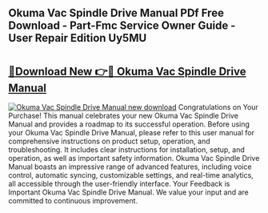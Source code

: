 ## Okuma Vac Spindle Drive Manual PDf Free Download - Part-Fmc Service Owner Guide - User Repair Edition Uy5MU

# <h2><a href="http://bc72027.oget.top/?id=Okuma+Vac+Spindle+Drive+Manual">🔗Download New 👉🔴 Okuma Vac Spindle Drive Manual</a></h2>

[![Okuma Vac Spindle Drive Manual new download](https://i.imgur.com/5g1atiW.png)](http://bc72027.oget.top/?id=Okuma+Vac+Spindle+Drive+Manual)
Congratulations on Your Purchase! This manual celebrates your new Okuma Vac Spindle Drive Manual and provides a roadmap to its successful operation. Before using your Okuma Vac Spindle Drive Manual, please refer to this user manual for comprehensive instructions on product setup, operation, and troubleshooting. It includes clear instructions for installation, setup, and operation, as well as important safety information. Okuma Vac Spindle Drive Manual boasts an impressive range of advanced features, including voice control, automatic syncing, customizable settings, and real-time analytics, all accessible through the user-friendly interface. Your Feedback is Important Okuma Vac Spindle Drive Manual. We value your input and are committed to continuous improvement.
